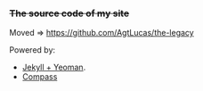 ### ~~The source code of my site~~ 
Moved => https://github.com/AgtLucas/the-legacy

Powered by:

* [Jekyll + Yeoman](https://github.com/robwierzbowski/generator-jekyllrb).
* [Compass](http://compass-style.org/)
